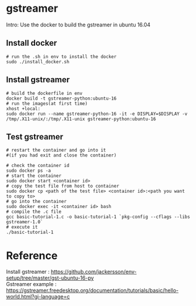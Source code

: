 # gstreamer
Intro: Use the docker to build the gstreamer in ubuntu 16.04
## Install docker
	# run the .sh in env to install the docker
	sudo ./install_docker.sh	
## Install gstreamer
	# build the dockerfile in env
	docker build -t gstreamer-python:ubuntu-16 
	# run the images(at first time)
	xhost +local:
	sudo docker run --name gstreamer-python-16 -it -e DISPLAY=$DISPLAY -v /tmp/.X11-unix/:/tmp/.X11-unix gstreamer-python:ubuntu-16
## Test gstreamer
	# restart the container and go into it 
	#(if you had exit and close the container)
	
	# check the container id
	sudo docker ps -a
	# start the container
	sudo docker start <container id>
	# copy the test file from host to container
	sudo docker cp <path of the test file> <container id>:<path you want to copy to>
	# go into the container
	sudo docker exec -it <container id> bash
	# compile the .c file
	gcc basic-tutorial-1.c -o basic-tutorial-1 `pkg-config --cflags --libs gstreamer-1.0`
	# execute it
	./basic-tutorial-1
# Reference
Install gstreamer :
https://github.com/jackersson/env-setup/tree/master/gst-ubuntu-16-py  
Gstreamer example :
https://gstreamer.freedesktop.org/documentation/tutorials/basic/hello-world.html?gi-language=c
